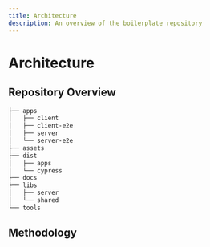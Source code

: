 ```yaml
---
title: Architecture
description: An overview of the boilerplate repository
---
```


# Architecture

## Repository Overview

```sh
├── apps
│   ├── client
│   ├── client-e2e
│   ├── server
│   └── server-e2e
├── assets
├── dist
│   ├── apps
│   └── cypress
├── docs
├── libs
│   ├── server
│   └── shared
└── tools
```

## Methodology
